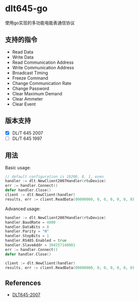 dlt645-go
=========
使用go实现的多功能电能表通信协议

支持的指令
-------------------

* Read Data
* Write Data
* Read Communication Address
* Write Communication Address
* Broadcast Timing
* Freeze Command
* Change Communication Rate
* Change Password
* Clear Maximum Demand
* Clear Ammeter
* Clear Event


版本支持
-----------------
- [x] DL/T 645 2007 
- [ ] DL/T 645 1997

用法
-----
Basic usage:
```go
// default configuration is 19200, 8, 1, even
handler := dlt.NewClient2007Handler(rtuDevice)
err := handler.Connect()
defer handler.Close()
client := dlt.NewClient(handler)
results, err := client.ReadData(00000000, 0, 0, 0, 0, 0, 0)
```

Advanced usage:
```go
handler := dlt.NewClient2007Handler(rtuDevice)
handler.BaudRate = 4800
handler.DataBits = 8
handler.Parity = "N"
handler.StopBits = 1
handler.RS485.Enabled = true
handler.SlaveAddr = 304257140001
err := handler.Connect()
defer handler.Close()

client := dlt.NewClient(handler)
results, err := client.ReadData(00000000, 0, 0, 0, 0, 0, 0)
```

References
----------
* [DLT645-2007](https://www.toky.com.cn/up_pic/2020_12_15_12243_142130.pdf)
